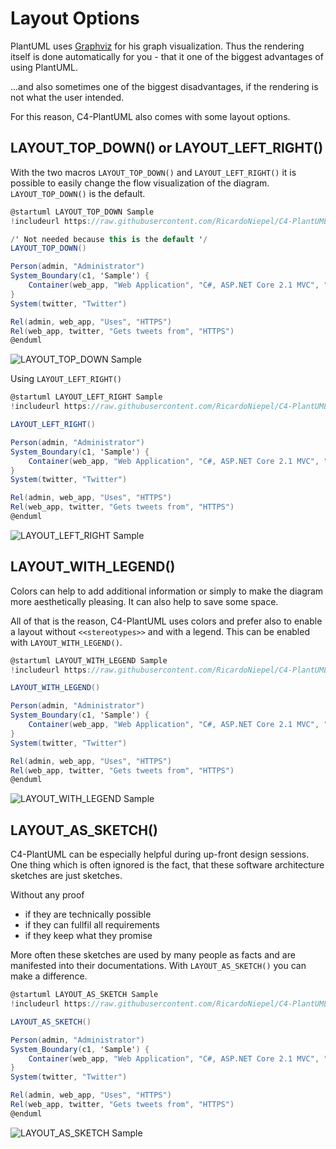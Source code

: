 # Layout Options

PlantUML uses [Graphviz](https://www.graphviz.org/) for his graph visualization. Thus the rendering itself is done automatically for you - that it one of the biggest advantages of using PlantUML.

...and also sometimes one of the biggest disadvantages, if the rendering is not what the user intended.

For this reason, C4-PlantUML also comes with some layout options.

## LAYOUT_TOP_DOWN() or LAYOUT_LEFT_RIGHT()

With the two macros `LAYOUT_TOP_DOWN()` and `LAYOUT_LEFT_RIGHT()` it is possible to easily change the flow visualization of the diagram. `LAYOUT_TOP_DOWN()` is the default.

```csharp
@startuml LAYOUT_TOP_DOWN Sample
!includeurl https://raw.githubusercontent.com/RicardoNiepel/C4-PlantUML/master/C4_Container.puml

/' Not needed because this is the default '/
LAYOUT_TOP_DOWN()

Person(admin, "Administrator")
System_Boundary(c1, 'Sample') {
    Container(web_app, "Web Application", "C#, ASP.NET Core 2.1 MVC", "Allows users to compare multiple Twitter timelines")
}
System(twitter, "Twitter")

Rel(admin, web_app, "Uses", "HTTPS")
Rel(web_app, twitter, "Gets tweets from", "HTTPS")
@enduml
```

![LAYOUT_TOP_DOWN Sample](http://www.plantuml.com/plantuml/png/xLXhRziw4ltkNy7hV6W3E8sJFfhDEaRzK1vOnmaiPRDtsy9Wf74iN9aKIBgkTzl_laD9PcGpMa7sRJvT1aWKSURCcI5r-FWa5HLgFejghqYFHrn8VDWhRRNQRm5CGWR46JZNpj0Rdz_WhzxDu6P4ziwJLaCaLosZa3rMnFIStkKmHNIl_ksGe-DQJVuHifWAEYDeHEUHyk2xwaJX8vi1KyJ7No3oPWj1u_imK5Dot6pcti_ezskGaZw26_u7oD7xPjvBWAyeUuo0_BT6iBc82bmjOpZdJAKUnqcFdDA0Bp0vCg6HXDhFF4n72Bx889AoahqFIKlUQ2ZxRJx0psSvjLeFVCu2AfRjzehV1ei2paqhmWQFTqbBtdQv240KlTSZ2YIWSWg1flcA3EYIprMr8OuuCXvqVh-vyyOTT-p-m_5wbxcK7wZ_nwFGoMOy7CVfzdivYobbmKA4IW4ZIip1dY0wko6T0Qdt-2pqYKkP9DTklPRE5JBXNFzfJT2E-3hCcO2WVKy5mtgUjWvrHvlq15050PeB4eJIdqiPSjOW322GH77o0EGRZS90MzL-0nOyfMZoNUNgtToE-pVtG_IB4r-k59yXhXvZXDsq7pZdtdXqTN7faGWcIhk8y76gSXvO-6uwAqAe-l5cZilNCCOCg6mG64Vq0QBzt8TGFplBtjR9sWoaacH-vO3wGS_8vu79vxJtQt44p6m44TKfosaOLqmKNSShJaUD5UZn6ZrJqhDwVP-iZFCTne-SQlAcB9N2AF2dRATuNzZXOKlYTtow8PJjpndyrzQXxcyV7jRNQe3S9eBF6cZ6SsETqRQx6gH-SD2kxvTYcCHiCDl6eAxLhOkV_EkLW_Qs2Tfzcc7hu40pB8UoUPOO6V0rz27W5_Z0nJR5nAoBi7OlwlCrDJ6sB2vYba7kNkHDulrjYgk5rQfmV_VI5cFp1IiWMXow7C9cM9h6HldkjYdVtQsLuDtknIj2Zeie5jCl1R2vtLKgss2Rikabsafli7lXYh5XeWg85eSkW2XXEAXKlj4svTER6pl7qUxr-p_WA5w55IpEenp39bcUoTCEcbn254Fb0nWw6tL8OFb-fhNauFCq309WN_i7ISUQprs9pzqpFgCIdz4pFeCIdq7canmNVHx3AUaG6IOxHCadQa45FYobWjaRDBaLuOoA9O48zC5FdX9lQXcIa16fiRI7EuzZBXGYvfnkWSSOWB9WqrTcU-jeINpE63v1G1GdgYJC5LF00hIbyo04vcCUpZSGomSUB1jwepyboOY7FesIk8opWwStSKAeWP0o359YVAwIPpvP3nx0DuXuh3D1I8fbsVRmVkkCt9lXk7knEhatJzuTV-oQVkTVdZCQTWPZo_33YVunXkxlhkTSv_gFZZwSTFisa6NujwHLlIieE1xhpuUpTji-l9kJhdrVaPYM6dGtJgGR5R5FpisFRxiVpWjFyl0ToJ4QZL-Ginc5Kl8d7VrJI3wT_Y_2sKoO8gflUn_FUytoEhyWPtksbzTvztkK-ollSZnmBfnXlpRLkY5DYhK87e45wTr1xSSPMMluluT6v4VjHsjZPhGp2vBEqiJ4P5TakofvtccZ4crjcAdeEgWnB08rJfXGafPzwVAAE9dGLzN3X725sv0qmxMRYZ8m_H20zCNpg5_O5xQoA8YmoNViV5SLEEUKnuQsaNTBe2ISYUScereX2_Cvs-GDs6x4hGWstsqhNqv-vygNXDlXsj1Gh7XxI3wdViMNVDll0NkSAOhKX2IBK4r3HjJBxGfz4xnW7-XjxFAssUJz7Pty226Hi36Ymf-62id8nie1MQIu-9JUbXxAD5KY5PrCjjyizd3HwrmDdL5kz_RkxKc___vFshsPEhx88ctIATzR_BKyLr-UqScgS8PhnldNBE962spzDATkMw2gtgkJ_7pDYrWL7aRGToUq8VuskTrbtoHKNVcDQqNnDraKoVuivam_vsNVE9KBVcxTU5s-SC0-YQEv9F5souGXMx1CkBQiwnWvPTz5lAzlRuOeYpdnFddVxPut_oJnDjdj9jvxpQGLABR9eL2nF-9vgd_oonJxByL6ApCEbbKs1NwLhcVmlrhNJHv5kfvrlxok5vF3bfqtQJ0BaK2ze_-6KWcgkC0RyCrDkt-4HYwTQILB--hxwPURMxaMy32cSOoMz_10Ed4SXNwogwpZgzvUWtJSspT3nqCN0UJupH6v_cTFztMYY2yacKiafGLGqwPeCfj7AjGXFPHR1OAeS0OHnf98yMT6yhLAEn4dCyFEsWYYLN9FjEuaI1tlqlDkNRJIHgRt2UO2bCH_GV_Hryzvbq_0Wlai-Xy0 "LAYOUT_TOP_DOWN Sample")

Using `LAYOUT_LEFT_RIGHT()`

```csharp
@startuml LAYOUT_LEFT_RIGHT Sample
!includeurl https://raw.githubusercontent.com/RicardoNiepel/C4-PlantUML/master/C4_Container.puml

LAYOUT_LEFT_RIGHT()

Person(admin, "Administrator")
System_Boundary(c1, 'Sample') {
    Container(web_app, "Web Application", "C#, ASP.NET Core 2.1 MVC", "Allows users to compare multiple Twitter timelines")
}
System(twitter, "Twitter")

Rel(admin, web_app, "Uses", "HTTPS")
Rel(web_app, twitter, "Gets tweets from", "HTTPS")
@enduml
```

![LAYOUT_LEFT_RIGHT Sample](http://www.plantuml.com/plantuml/png/xLfjRziu4lwkNy5rFgG1dCP9NvhD9SRwHMc2Svp0KYwtrnO6ROrZOMLI8Ecwlcl_-mrbcP7D28BaDfzM1c9Pd7dccI7ry0NvGoegr7mMEVkamoCk9Dxi5LwEyri0av01SNlkZTltXvUt-ATpsxiTaBtBv78GoLFBA6IF9J5zjtFLNo5wr_znoV69uyY_GXPJGMS4ZUWyKZvyKwqeV6GpO8gCyG-8hDb2qFWX3DIKd3GQcUSp-kq6fAIFu8N_1NByhf7r4Z1Mb3r6GFxd4BmyH0MkbZ5SSgPM7YT9YvpIW2ymEJAXaGJdHnQc9GHVf119MSdU--HAdcWe-sasm8zdEPsVZ_YS1LGicyqrloqMEPmRLeGj7c-JAtdQvY80aVTSzoYGWCef19hcFkdH9P-hSbqSSMJSQ_rvU-yFMzxG-wVhTwuoAO_e-Az7ePDDURYks-vsCXPJoeA529K2HfIOWpr0T7PzEWDIw_1PE2OUPPBSU3LdDLR8X7FzTJxXUlpeC1S2WkO35GphUNP-f1kQf2E0AWZGN90WbEEvb25dTS800aaK9oCWNsaK1jhA-GrOy9IYoNUTgtzxD-pUFlJHBqvykL8S6OUwZn5ssxxdNlh3mVN7Avz4C57QHOIFKvNnmCAtLwCYXB8lR-guV0L3p83AEe5XH4SG7MHUXDh5HVgqHZP689KazIi6r3TwH3uFJ3wjMh_aHy3C1X1HdRASXd79HD5rkEPqN5-3dcpGCoMzgDKEoDeuss3yo9acRyfIAeo2yPJj5EypEpewb_WUdsq9PVDJ2l_b_4YtDu-EQXirG6uJmMTrDEEPlavfsqrrKZiyRDOE2Z5COZQORMDGD-hMnbV-LUgGUDi4xJRDyFpmK3CiXh9v5XWPy0tqFk0REEAYIZ4nwsAioaLzjgOcHiNY8cOnvAv5tYRUhL9SBQnMXRkxbpOVcozOFj6Sq3P48SFYDBRATr-bVFTtLeBtknSl3pdEevXFtmOev7PVgcozAcNJKxILNc_tmkLZmqJb4yq9NG2Hmx1Ngdo3AkNJYnixny7FgLyEE8fNVWLpyx0nYaaMP_AqWYPN4CLGUWE6paOT4bX-a6ejEVmq3OC0s9VkOTAmuNDVu7F_ZC-Wm6VmZ4-lmAUN-YJRnJ6FuOoqY0oJ5QBa4xMW0c-MKi7iDPhSYN16nP9017hZ9y-8FxKCISY8r5ZQmvl7CHSA4JDETy1Z341PiEqhqxLrj2HZpXZUGK0K9weWp3LJm0AqfVCW13R6FDol89OZ7YphUg4_9KcFXsCQ9N4PPuTFJ-A4K1qXPHYiYF6vIkxvP3Du05yXuh7E124fbgNgvltE7NYt_M7xuthdtZXzU_AXRThTV_lkeD_g3It3zwVwOmozFptVlScq7n-_FsrtRI3ByFVaAdjMaBCzrgyFPysclNatErtxl28nBJHeR-r8jofYxvmR7zwqtr_cxkJX6v9ZD1g-86VJ2uNaJrlwaqj-DVnVXBCPC7bKttG-N7OQnNL-GSxsQ2-ky-xdA0_N_jMmvtvq-rrdgdL3cXIT21w11Qkp0-Vx1TcuyBUFHkIxy_ryQsGqKmko6gM9YSakptPTygpJLYMQsZ1LqKrGOvW7QfmmeIGj-z1bdxYfq9VLmuHmYTEGLOQR9nK5OFec03aMpwD-Pf_PsY8dmZRVeVjDbU1iAuzDtaQkb41XE1FFItgrH1OoSR39ss1LYTiHBBvLArzCVjVA5uQhVcneA9OyFIIVLdxvXtpLru0TpXH5QaAIHQYc8IFgvLQ5OnCyPnteRwtogYpo_e5EumWXaR0nec8y3HMIaVMr0x98SFNTwhJqIAvI9LBHoQJwOh63arxhkkyECgktjszEkzrtFsdrPkhu8fEqIQTuRL5-UlvxUaOdgy8fhkddNpE96osmzTFikcs1AdkkJhBZDIjYPNZOWbwPqBRuM-IgoxwLK7dbDwubnTzaaIVxivWpVP-LVUDKAFZPUUDLySG11oIEvfB4rQO9GpPdcl1iMTSnCig-YtZVtDtsKHOpudtwhjs-RFmayJRPxIRUUutaob5iaqEkOd_0_LJtz9Sfzj-AZLPMFnYhT0ZyAbrFuN-rhfiyB5stUBoyhkUGSwn_672ST0DAWrc8Z6ej_HrA9QZY0e_4jrVnu-CwsVVeB8vW_s3r3cVci0MCXZIE4US1HgGLnr4uJjQNDNpKsQkJbdVtkk_ww2A0dBm-9ZV_wkYsLXJnXIHpYMoq5Ee4jCZDvf4AjOpwABmA157X32AC9P7RZvJTAxLgH9pK31kT0KJhh9vetKkGEjwLxzzvQAMDJEiJp4TG4d-2_j87qLcNFu05yrdqVm00 "LAYOUT_LEFT_RIGHT Sample")

## LAYOUT_WITH_LEGEND()

Colors can help to add additional information or simply to make the diagram more aesthetically pleasing.
It can also help to save some space.

All of that is the reason, C4-PlantUML uses colors and prefer also to enable a layout without `<<stereotypes>>` and with a legend.
This can be enabled with `LAYOUT_WITH_LEGEND()`.

```csharp
@startuml LAYOUT_WITH_LEGEND Sample
!includeurl https://raw.githubusercontent.com/RicardoNiepel/C4-PlantUML/master/C4_Container.puml

LAYOUT_WITH_LEGEND()

Person(admin, "Administrator")
System_Boundary(c1, 'Sample') {
    Container(web_app, "Web Application", "C#, ASP.NET Core 2.1 MVC", "Allows users to compare multiple Twitter timelines")
}
System(twitter, "Twitter")

Rel(admin, web_app, "Uses", "HTTPS")
Rel(web_app, twitter, "Gets tweets from", "HTTPS")
@enduml
```

![LAYOUT_WITH_LEGEND Sample](https://www.plantuml.com/plantuml/png/0/xLfjS-8u4lwUglm7BPagCZS9aCmRboBKyk9CKaU0mkHoUpDRbC02N6jRFaaU9hix__tKVW5iRB1ZoCrLhLCLm6frFq-tBBLR-faBp8HZ6aWGBewFYgZrxhnlO4iyt7VEq5V2k4ujT56gb2hGEXV2vbVbyamNSsTScb2pFD0dc6cqgnER6EMrxiT7hZvgKCRXsydE2thyD3Fe61lebT9HxfNkS7JJa_zQlKvlWAvHuUJ6lGgUSbKy6RerUuRseTAwxNgwrRj_ArBrnIK8yDzqoyOCcqWZK-mOOaY-YOQXpooJM09Dv3_2me8BXkr7NHDpT5cfh3UO-DizuHpFYAh_Jj35-qgu8oCJWQsPGT0VnqT8NghKJQXuiiaDjOJNwT9hudEiqONaYgROuEJuw7i4BHPuZFa-L3KOeuj0Zni-TFB1lRnRe33XzjBEzmIcjTgOEfQ6sLEzleGQnPE0lx9X_frxURURb6c49JR0I27IItnED1zU4NNm4tL4Xj4pTQo9W0UYq_Ybzp0SDTIH-WzbsBezVRrETumdlyqO4FNnA8hIRBVMHUROqXPC5u9OI327n8my8Dh59a655ZNr2LAnnT6zAeU-DmhHb5Bug4qfZ4omTCs8Ld_4p9BUlAgLeQ6EMenWGJGfpf2cyud3uPa-GnOX6aU2eZ51Nx6XQo0bIH9B2tZ6aXxs-gDsxx4Bd0MrNGrK22g1wn1ejzzEBHtbPZWQt7sw7O8UWqm5A6BwR2wswIdAUBe3I2TP9XN7-ez3NIS4C7mrJwUl97NCpz0h0u-98R7yn8Xmc8MAg-UpS7rTVEC9l2aMK6WKOuvacwia2ZUzMVa9Ops5zIzMZSkduKhUYSnXRuhrp_8kw7bJ_BLM1h5wUh3WpG4nCFpYSztEvLsfQEHJl93St2-NQsIN4Ruk52HfNtBjVj07NVcTKlXsbr519dChe_62r_kBLIvxVezwlVxPqniul5mkn8p-MB2dhwQCcW2ChWq_ZyL6onagd9_N0MyQFyGgy81kCn6uADvKejERShxBIgPsVfwMJ9B-J8nYxILQx18v4OqfonoYr17QPY9RgB96wjdaQjaYjZU6jIoHQsSE6Qnb6UBMpXsmh0RfmZeugNWR--6LQFKXCws7VWPI3xaPPJDd7vYEVI0-YHOxcGb1LfU1KYStewm6PPvvS5BnDlR3Az7g83CjD_dEm6kGcrHcY_0sS7XU2LRsn6treebkYM4Jbk-zHQeABK6GmC8FTFvvhciQiNvjdyFz5EH1rSDMLGzPL0ssgXfaKTNPggeJgwg8_lQSArGLwYi3jTSTDJ-j5PmgrNUN7vk5zShKluRAeDleZEB4FrJXRrrS_KKTAlTXgOkB3zLcErPfdFZVtUkvHQ_OEWmCH6fvLPXmiSMhMSJKtuwFTZGt8tMFg3-bn7gLflBnRVF3pRPY4VacaLdO6Bq8sgIuHc1N6_2t3JP_ueAO1qOR6ISHa6zR7szQbLI-VH6qISCxdM-3wkQFxDeLnX_VitieVJxU3Mz77UMJqcr30KzEpGJn9KUewCtazEmLz8wF_hn6eKl-7aenzATigaMdYRelWxodtXTAUZgNqe7RmzqYNgcxebvWeefZHCEALzqaDOzWt6gl60Gs2_AjytsNn6PrCbGMzEv2ZMyvGMAEKXSZOsr0WOpm2OktzSNwOla2wSnkCJnIledK13UNWknCOmncOfi1GomArHq_gIalfuyiJ6DjP6Avs-mMmy-BQGwcUujfBjhjyIRfvPRSleAwOMIDwAQnVKQrFOwFQpp5VOHLMYJR0hkJRwQuxcrNIO6DEPlfd8nsRp0bxWKLLcfIlSNwJq8UYvwA-BVN_EzLBPd0DEwwoY3yMlFkRRNTVh_Nrvg9p9wmRX6sjh-SDlCAxoudYcnaO9liOhQaTsQD_n_8_yeSSsQEijkcrptTon7mCXbcAp0NinVjrxrYbyyCEw4eFAopB0ExqErQvDEZZ2mSgG1lXnotK0SkZLkuNjYZYV1shA-7TkdULk4bqrnBub9BR1LUjoQ68sUku4GSmukITohEuOG1O_c0RZyWLpOnp7lorcXfgsGxfW7afIrgkcVEn9oWAJKCxuoKN2C9md9-33NhZBldPwHjPD09DemdKB946MF2NNCdr2PNg86uxZu_oq2LeBNFT5Dw1X5_jhcIZZLjQi5tj91STSkrlfgtv0qEAjtkgcFRb0a0lQx1b-NeT4q5frEnm8m44sMWw3Mo3OVBUPdQXaSx8idzmqB64y2mv3Sv4AGZF5m1MXVF7OH4aytOqNHYJIHnDL26sMIkoq4iYO4HZNmb1eNLe9Jp56EhTz_lTM4n3cK-rVVDvarbpvcFppPt_d1ISQ_4d27AA2Pd-5XjLDlLhTdEZuhshmpdXJ8SLouQdK3E7nqlbGdvvWwS2Qs6VBPrUpkw0sP2AG1lXtpeJ2YdH_y7cL0gb-PuvuwVWewF_5elramTzgiRyAbpmR2WRe8JhI5CBivGKSMcN7UBhrUdmOEaV4768spRKjCZ6QE6RHioom7u1SYSJivGG-sNkifGTf7BwsNf0jt_imLj3KXaE2Ggp3ry31w15TXq3A738ZzSmAbeXeHk4aXsEA3x7W0y5LwprEGB5bnwSERHvxQ2zi1bR_bvEnpsrOAtZxz2ljBqYSXrNom8VC1MSwZFyT7FCZeoPVel "LAYOUT_WITH_LEGEND() Sample")

## LAYOUT_AS_SKETCH()

C4-PlantUML can be especially helpful during up-front design sessions.
One thing which is often ignored is the fact, that these software architecture sketches are just sketches.

Without any proof

* if they are technically possible
* if they can fullfil all requirements
* if they keep what they promise

More often these sketches are used by many people as facts and are manifested into their documentations.
With `LAYOUT_AS_SKETCH()` you can make a difference.

```csharp
@startuml LAYOUT_AS_SKETCH Sample
!includeurl https://raw.githubusercontent.com/RicardoNiepel/C4-PlantUML/master/C4_Container.puml

LAYOUT_AS_SKETCH()

Person(admin, "Administrator")
System_Boundary(c1, 'Sample') {
    Container(web_app, "Web Application", "C#, ASP.NET Core 2.1 MVC", "Allows users to compare multiple Twitter timelines")
}
System(twitter, "Twitter")

Rel(admin, web_app, "Uses", "HTTPS")
Rel(web_app, twitter, "Gets tweets from", "HTTPS")
@enduml
```

![LAYOUT_AS_SKETCH Sample](https://www.plantuml.com/plantuml/png/0/xLfjS-8u4lwUglm7BPagCZS9aCmRboBKyk9CKaU0mkHoUpDRbC02N6jRFaaU9hix__tKVW5iRB1ZoCrLhLCLm6frFq-tBBLR-faBp8HZ6aWGBewFYgZrxhnlO4iyt7VEq5V2k4ujT56gb2hGEXV2vbVbyamNSsTScb2pFD0dc6cqgnER6EMrxiT7hZvgKCRXsydE2thyD3Fe61lebT9HxfNkS7JJa_zQlKvlWAvHuUJ6lGgUSbKy6RerUuRseTAwxNgwrRj_ArBrnIK8yDzqoyOCcqWZK-mOOaY-YOQXpooJM09Dv3_2me8BXkr7NHDpT5cfh3UO-DizuHpFYAh_Jj35-qgu8oCJWQsPGT0VnqT8NghKJQXuiiaDjOJNwT9hudEiqONaYgROuEJuw7i4BHPuZFa-L3KOeuj0Zni-TFB1lRnRe33XzjBEzmIcjTgOEfQ6sLEzleGQnPE0lx9X_frxURURb6c49JR0I27IItnED1zU4NNm4tL4Xj4pTQo9W0UYq_Ybzp0SDTIH-WzbsBezVRrETumdlyqO4FNnA8hIRBVMHUROqXPC5u9OI327n8my8Dh59a655ZNr2LAnnT6zAeU-DmhHb5Bug4qfZ4omTCs8Ld_4p9BUlAgLeQ6EMenWGJGfpf2cyud3uPa-GnOX6aU2eZ51Nx6XQo0bIH9B2tZ6aXxs-gDsxx4Bd0MrNGrK22g1wn1ejzzEBHtbPZWQt7sw7O8UWqm5A6BwR2wswIdAUBe3I2TP9XN7-ez3NIS4C7mrJwUl97NCpz0h0u-98R7yn8Xmc8MAg-UpS7rTVEC9l2aMK6WKOuvacwia2ZUzMVa9Ops5zIzMZSkduKhUYSnXRuhrp_8kw7bJ_BLM1h5wUh3WpG4nCFpYSztEvLsfQEHJl93St2-NQsIN4Ruk52HfNtBjVj07NVcTKlXsbr519dChe_62r_kBLIvxVezwlVxPqniul5mkn8p-MB2dhwQCcW2ChWq_ZyL6onagd9_N0MyQFyGgy81kCn6uADvKejERShxBIgPsVfwMJ9B-J8nYxILQx18v4OqfonoYr17QPY9RgB96wjdaQjaYjZU6jIoHQsSE6Qnb6UBMpXsmh0RfmZeugNWR--6LQFKXCws7VWPI3xaPPJDd7vYEVI0-YHOxcGb1LfU1KYStewm6PPvvS5BnDlR3Az7g83CjD_dEm6kGcrHcY_0sS7XU2LRsn6treebkYM4Jbk-zHQeABK6GmC8FTFvvhciQiNvjdyFz5EH1rSDMLGzPL0ssgXfaKTNPggeJgwg8_lQSArGLwYi3jTSTDJ-j5PmgrNUN7vk5zShKluRAeDleZEB4FrJXRrrS_KKTAlTXgOkB3zLcErPfdFZVtUkvHQ_OEWmCH6fvLPXmiSMhMSJKtuwFTZGt8tMFg3-bn7gLflBnRVF3pRPY4VacaLdO6Bq8sgIuHc1N6_2t3JP_ueAO1qOR6ISHa6zR7szQbLI-VH6qISCxdM-3wkQFxDeLnX_VitieVJxU3Mz77UMJqcr30KzEpGJn9KUewCtazEmLz8wF_hn6eKl-7aenzATigaMdYRelWxodtXTAUZgNqe7RmzqYNgcxebvWeefZHCEALzqaDOzWt6gl60Gs2_AjytsNn6PrCbGMzEv2ZMyvGMAEKXSZOsr0WOpm2OktzSNwOla2wSnkCJnIledK13UNWknCOmncOfi1GomArHq_gIalfuyiJ6DjP6Avs-mMmy-BQGwcUujfBjhjyIRfvPRSleAwOMIDwAQnVKQrFOwFQpp5VOHLMYJR0hkJRwQuxcrNIO6DEPlfd8nsRp0bxWKLLcfIlSNwJq8UYvwA-BVN_EzLBPd0DEwwoY3yMlFkRRNTVh_Nrvg9p9wmRX6sjh-SDlCAxoudYcnaO9liOhQaTsQD_n_8_yeSSsQEijkcrptTon7mCXbcAp0NinVjrxrYbyyCEw4eFAopB0ExqErQvDEZZ2mSgG1lXnotK0SkZLkuNjYZYV1shA-7TkdULk4bqrnBub9BR1LUjoQ68sUku4GSmukITohEuOG1O_c0RZyWLpOnp7lorcXfgsGxfW7afIrgkcVEn9oWAJKCxuoKN2C9md9-33NhZBldPwHjPD09DemdKB946MF2NNCdr2PNg86uxZu_oq2LeBNFT5Dw1X5_jhcIZZLjQi5tj91STSkrlfgtv0qEAjtkgcFRb0a0lQx1b-NeT4q5frEnm8m44sMWw3Mo3OVBUPdQXaSx8idzmqB64y2mv3Sv4AGZF5m1MXVF7OH4aytOqNHYJIHnDL26sMIkoq4iYO4HZNmb1eNLe9Jp56EhTz_lTM4n3cK-rVVDvarbpvcFppPt_d1ISQ_4d27AA2Pd-5XjLDlLhTdEZuhshmpdXJ8SLouQdK3E7nqlbGdvvWwS2Qs6VBPrUpkw0sP2AG1lXtpeJ2YdH_y7cL0gb-PuvuuxcNnyv5TwiMRgi5lTW4-T2uO5TTERQ0LXSd66YYesvQfRVBqw2nwav0io7c7RbfeUoHWrRDkGEGw0Bq3UT7A66cg_r5M6iejSN2zB5-Z-doreQq0Qmo5DOUxHO_07hB-cOmWTblZX0iv4CoHqaq2gmm7Tzm3WgV2QfIPViE3IWnEFFhSLj0SkUylFs-6mhnQyNVmLyfMcJqIk-c91u0CscaDzVfQHaUdIVm40 "LAYOUT_AS_SKETCH() Sample")
